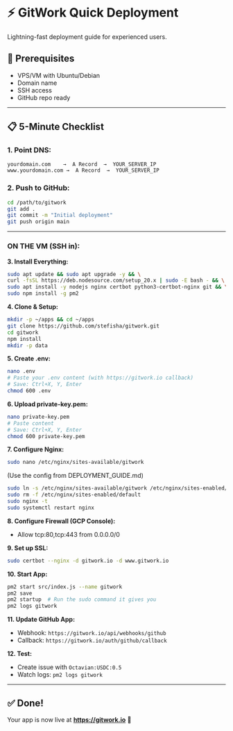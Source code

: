 # ⚡ GitWork Quick Deployment

Lightning-fast deployment guide for experienced users.

## 🎯 **Prerequisites**

- VPS/VM with Ubuntu/Debian
- Domain name
- SSH access
- GitHub repo ready

---

## 📋 **5-Minute Checklist**

### **1. Point DNS:**
```
yourdomain.com    →  A Record  →  YOUR_SERVER_IP
www.yourdomain.com →  A Record  →  YOUR_SERVER_IP
```

### **2. Push to GitHub:**
```bash
cd /path/to/gitwork
git add .
git commit -m "Initial deployment"
git push origin main
```

---

### **ON THE VM (SSH in):**

**3. Install Everything:**
```bash
sudo apt update && sudo apt upgrade -y && \
curl -fsSL https://deb.nodesource.com/setup_20.x | sudo -E bash - && \
sudo apt install -y nodejs nginx certbot python3-certbot-nginx git && \
sudo npm install -g pm2
```

**4. Clone & Setup:**
```bash
mkdir -p ~/apps && cd ~/apps
git clone https://github.com/stefisha/gitwork.git
cd gitwork
npm install
mkdir -p data
```

**5. Create .env:**
```bash
nano .env
# Paste your .env content (with https://gitwork.io callback)
# Save: Ctrl+X, Y, Enter
chmod 600 .env
```

**6. Upload private-key.pem:**
```bash
nano private-key.pem
# Paste content
# Save: Ctrl+X, Y, Enter
chmod 600 private-key.pem
```

**7. Configure Nginx:**
```bash
sudo nano /etc/nginx/sites-available/gitwork
```
(Use the config from DEPLOYMENT_GUIDE.md)

```bash
sudo ln -s /etc/nginx/sites-available/gitwork /etc/nginx/sites-enabled/
sudo rm -f /etc/nginx/sites-enabled/default
sudo nginx -t
sudo systemctl restart nginx
```

**8. Configure Firewall (GCP Console):**
- Allow tcp:80,tcp:443 from 0.0.0.0/0

**9. Set up SSL:**
```bash
sudo certbot --nginx -d gitwork.io -d www.gitwork.io
```

**10. Start App:**
```bash
pm2 start src/index.js --name gitwork
pm2 save
pm2 startup  # Run the sudo command it gives you
pm2 logs gitwork
```

**11. Update GitHub App:**
- Webhook: `https://gitwork.io/api/webhooks/github`
- Callback: `https://gitwork.io/auth/github/callback`

**12. Test:**
- Create issue with `Octavian:USDC:0.5`
- Watch logs: `pm2 logs gitwork`

---

## ✅ **Done!**

Your app is now live at **https://gitwork.io** 🚀

